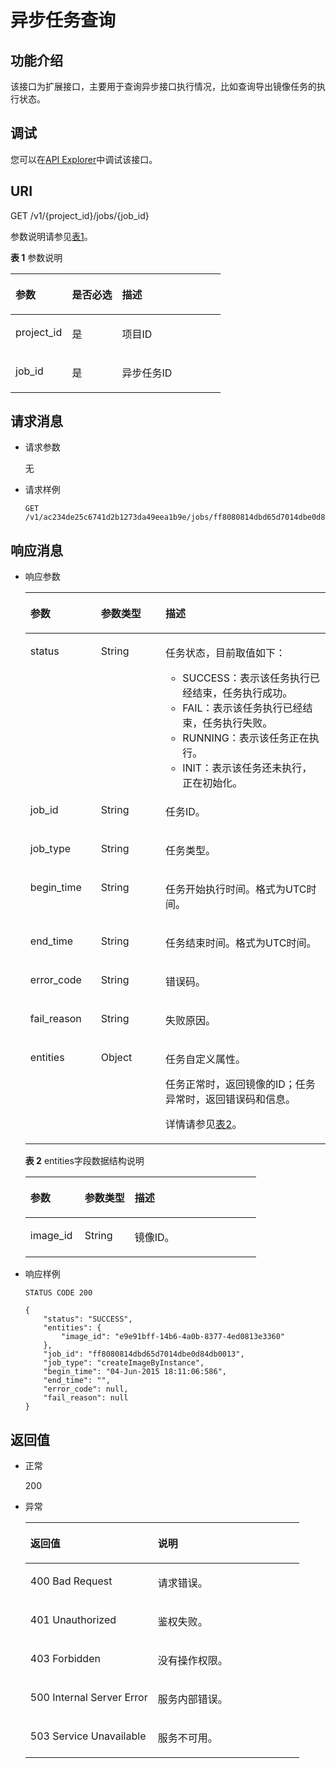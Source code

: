 # 异步任务查询<a name="ims_03_0905"></a>

## 功能介绍<a name="section6534076917543"></a>

该接口为扩展接口，主要用于查询异步接口执行情况，比如查询导出镜像任务的执行状态。

## 调试<a name="section44686511322"></a>

您可以在[API Explorer](https://apiexplorer.developer.huaweicloud.com/apiexplorer/doc?locale=zh-cn&consoleCurrentProductId=ims&consoleCurrentProductshort=&product=IMS&api=ShowJob)中调试该接口。

## URI<a name="section5323664117543"></a>

GET /v1/\{project\_id\}/jobs/\{job\_id\}

参数说明请参见[表1](#table4357530317543)。

**表 1**  参数说明

<a name="table4357530317543"></a>
<table><thead align="left"><tr id="row4437355317543"><th class="cellrowborder" valign="top" width="26.950000000000003%" id="mcps1.2.4.1.1"><p id="p3748803717543"><a name="p3748803717543"></a><a name="p3748803717543"></a>参数</p>
</th>
<th class="cellrowborder" valign="top" width="23.830000000000002%" id="mcps1.2.4.1.2"><p id="p1663218617543"><a name="p1663218617543"></a><a name="p1663218617543"></a>是否必选</p>
</th>
<th class="cellrowborder" valign="top" width="49.220000000000006%" id="mcps1.2.4.1.3"><p id="p502984817543"><a name="p502984817543"></a><a name="p502984817543"></a>描述</p>
</th>
</tr>
</thead>
<tbody><tr id="row476451817543"><td class="cellrowborder" valign="top" width="26.950000000000003%" headers="mcps1.2.4.1.1 "><p id="p5038164417543"><a name="p5038164417543"></a><a name="p5038164417543"></a>project_id</p>
</td>
<td class="cellrowborder" valign="top" width="23.830000000000002%" headers="mcps1.2.4.1.2 "><p id="p5438136317543"><a name="p5438136317543"></a><a name="p5438136317543"></a>是</p>
</td>
<td class="cellrowborder" valign="top" width="49.220000000000006%" headers="mcps1.2.4.1.3 "><p id="p4281427417543"><a name="p4281427417543"></a><a name="p4281427417543"></a>项目ID</p>
</td>
</tr>
<tr id="row4978415317543"><td class="cellrowborder" valign="top" width="26.950000000000003%" headers="mcps1.2.4.1.1 "><p id="p598456817543"><a name="p598456817543"></a><a name="p598456817543"></a>job_id</p>
</td>
<td class="cellrowborder" valign="top" width="23.830000000000002%" headers="mcps1.2.4.1.2 "><p id="p1498798817543"><a name="p1498798817543"></a><a name="p1498798817543"></a>是</p>
</td>
<td class="cellrowborder" valign="top" width="49.220000000000006%" headers="mcps1.2.4.1.3 "><p id="p606747617543"><a name="p606747617543"></a><a name="p606747617543"></a>异步任务ID</p>
</td>
</tr>
</tbody>
</table>

## 请求消息<a name="section5460728517543"></a>

-   请求参数

    无

-   请求样例

    ```
    GET /v1/ac234de25c6741d2b1273da49eea1b9e/jobs/ff8080814dbd65d7014dbe0d84db0013
    ```


## 响应消息<a name="section5889951917543"></a>

-   响应参数

    <a name="table528379811520"></a>
    <table><thead align="left"><tr id="row1392930311520"><th class="cellrowborder" valign="top" width="23.51%" id="mcps1.1.4.1.1"><p id="p5453179311520"><a name="p5453179311520"></a><a name="p5453179311520"></a>参数</p>
    </th>
    <th class="cellrowborder" valign="top" width="21.52%" id="mcps1.1.4.1.2"><p id="p574394205922"><a name="p574394205922"></a><a name="p574394205922"></a>参数类型</p>
    </th>
    <th class="cellrowborder" valign="top" width="54.97%" id="mcps1.1.4.1.3"><p id="p5499914011520"><a name="p5499914011520"></a><a name="p5499914011520"></a>描述</p>
    </th>
    </tr>
    </thead>
    <tbody><tr id="row2574533511520"><td class="cellrowborder" valign="top" width="23.51%" headers="mcps1.1.4.1.1 "><p id="p499736211520"><a name="p499736211520"></a><a name="p499736211520"></a>status</p>
    </td>
    <td class="cellrowborder" valign="top" width="21.52%" headers="mcps1.1.4.1.2 "><p id="p46525967205922"><a name="p46525967205922"></a><a name="p46525967205922"></a>String</p>
    </td>
    <td class="cellrowborder" valign="top" width="54.97%" headers="mcps1.1.4.1.3 "><p id="p213318211520"><a name="p213318211520"></a><a name="p213318211520"></a>任务状态，目前取值如下：</p>
    <a name="ul20396680017"></a><a name="ul20396680017"></a><ul id="ul20396680017"><li>SUCCESS：表示该任务执行已经结束，任务执行成功。</li><li>FAIL：表示该任务执行已经结束，任务执行失败。</li><li>RUNNING：表示该任务正在执行。</li><li>INIT：表示该任务还未执行，正在初始化。</li></ul>
    </td>
    </tr>
    <tr id="row6606192511520"><td class="cellrowborder" valign="top" width="23.51%" headers="mcps1.1.4.1.1 "><p id="p4941574211520"><a name="p4941574211520"></a><a name="p4941574211520"></a>job_id</p>
    </td>
    <td class="cellrowborder" valign="top" width="21.52%" headers="mcps1.1.4.1.2 "><p id="p10506968205922"><a name="p10506968205922"></a><a name="p10506968205922"></a>String</p>
    </td>
    <td class="cellrowborder" valign="top" width="54.97%" headers="mcps1.1.4.1.3 "><p id="p4325217111520"><a name="p4325217111520"></a><a name="p4325217111520"></a>任务ID。</p>
    </td>
    </tr>
    <tr id="row5372522511520"><td class="cellrowborder" valign="top" width="23.51%" headers="mcps1.1.4.1.1 "><p id="p5677596811520"><a name="p5677596811520"></a><a name="p5677596811520"></a>job_type</p>
    </td>
    <td class="cellrowborder" valign="top" width="21.52%" headers="mcps1.1.4.1.2 "><p id="p45758078205922"><a name="p45758078205922"></a><a name="p45758078205922"></a>String</p>
    </td>
    <td class="cellrowborder" valign="top" width="54.97%" headers="mcps1.1.4.1.3 "><p id="p3545068711520"><a name="p3545068711520"></a><a name="p3545068711520"></a>任务类型。</p>
    </td>
    </tr>
    <tr id="row5062073411520"><td class="cellrowborder" valign="top" width="23.51%" headers="mcps1.1.4.1.1 "><p id="p663876511520"><a name="p663876511520"></a><a name="p663876511520"></a>begin_time</p>
    </td>
    <td class="cellrowborder" valign="top" width="21.52%" headers="mcps1.1.4.1.2 "><p id="p15416808205922"><a name="p15416808205922"></a><a name="p15416808205922"></a>String</p>
    </td>
    <td class="cellrowborder" valign="top" width="54.97%" headers="mcps1.1.4.1.3 "><p id="p86908111520"><a name="p86908111520"></a><a name="p86908111520"></a>任务开始执行时间。格式为UTC时间。</p>
    </td>
    </tr>
    <tr id="row782172911520"><td class="cellrowborder" valign="top" width="23.51%" headers="mcps1.1.4.1.1 "><p id="p2958027411520"><a name="p2958027411520"></a><a name="p2958027411520"></a>end_time</p>
    </td>
    <td class="cellrowborder" valign="top" width="21.52%" headers="mcps1.1.4.1.2 "><p id="p40801918205922"><a name="p40801918205922"></a><a name="p40801918205922"></a>String</p>
    </td>
    <td class="cellrowborder" valign="top" width="54.97%" headers="mcps1.1.4.1.3 "><p id="p4719198811520"><a name="p4719198811520"></a><a name="p4719198811520"></a>任务结束时间。格式为UTC时间。</p>
    </td>
    </tr>
    <tr id="row2207471011520"><td class="cellrowborder" valign="top" width="23.51%" headers="mcps1.1.4.1.1 "><p id="p4322112411520"><a name="p4322112411520"></a><a name="p4322112411520"></a>error_code</p>
    </td>
    <td class="cellrowborder" valign="top" width="21.52%" headers="mcps1.1.4.1.2 "><p id="p16621098205922"><a name="p16621098205922"></a><a name="p16621098205922"></a>String</p>
    </td>
    <td class="cellrowborder" valign="top" width="54.97%" headers="mcps1.1.4.1.3 "><p id="p1125016611520"><a name="p1125016611520"></a><a name="p1125016611520"></a>错误码。</p>
    </td>
    </tr>
    <tr id="row3414263711520"><td class="cellrowborder" valign="top" width="23.51%" headers="mcps1.1.4.1.1 "><p id="p1409017611520"><a name="p1409017611520"></a><a name="p1409017611520"></a>fail_reason</p>
    </td>
    <td class="cellrowborder" valign="top" width="21.52%" headers="mcps1.1.4.1.2 "><p id="p4131665205922"><a name="p4131665205922"></a><a name="p4131665205922"></a>String</p>
    </td>
    <td class="cellrowborder" valign="top" width="54.97%" headers="mcps1.1.4.1.3 "><p id="p45364511520"><a name="p45364511520"></a><a name="p45364511520"></a>失败原因。</p>
    </td>
    </tr>
    <tr id="row408280811520"><td class="cellrowborder" valign="top" width="23.51%" headers="mcps1.1.4.1.1 "><p id="p6227201211520"><a name="p6227201211520"></a><a name="p6227201211520"></a>entities</p>
    </td>
    <td class="cellrowborder" valign="top" width="21.52%" headers="mcps1.1.4.1.2 "><p id="p66229469205922"><a name="p66229469205922"></a><a name="p66229469205922"></a>Object</p>
    </td>
    <td class="cellrowborder" valign="top" width="54.97%" headers="mcps1.1.4.1.3 "><p id="p287496515"><a name="p287496515"></a><a name="p287496515"></a>任务自定义属性。</p>
    <p id="p7619211219"><a name="p7619211219"></a><a name="p7619211219"></a>任务正常时，返回镜像的ID；任务异常时，返回错误码和信息。</p>
    <p id="p1086820511520"><a name="p1086820511520"></a><a name="p1086820511520"></a>详情请参见<a href="#table791935535712">表2</a>。</p>
    </td>
    </tr>
    </tbody>
    </table>

    **表 2**  entities字段数据结构说明

    <a name="table791935535712"></a>
    <table><thead align="left"><tr id="row99193554577"><th class="cellrowborder" valign="top" width="23.522352235223522%" id="mcps1.2.4.1.1"><p id="p208253244593"><a name="p208253244593"></a><a name="p208253244593"></a>参数</p>
    </th>
    <th class="cellrowborder" valign="top" width="21.67216721672167%" id="mcps1.2.4.1.2"><p id="p118251624185918"><a name="p118251624185918"></a><a name="p118251624185918"></a>参数类型</p>
    </th>
    <th class="cellrowborder" valign="top" width="54.80548054805481%" id="mcps1.2.4.1.3"><p id="p198257249595"><a name="p198257249595"></a><a name="p198257249595"></a>描述</p>
    </th>
    </tr>
    </thead>
    <tbody><tr id="row7919185585717"><td class="cellrowborder" valign="top" width="23.522352235223522%" headers="mcps1.2.4.1.1 "><p id="p2091995520577"><a name="p2091995520577"></a><a name="p2091995520577"></a>image_id</p>
    </td>
    <td class="cellrowborder" valign="top" width="21.67216721672167%" headers="mcps1.2.4.1.2 "><p id="p1091918553576"><a name="p1091918553576"></a><a name="p1091918553576"></a>String</p>
    </td>
    <td class="cellrowborder" valign="top" width="54.80548054805481%" headers="mcps1.2.4.1.3 "><p id="p491975575711"><a name="p491975575711"></a><a name="p491975575711"></a>镜像ID。</p>
    </td>
    </tr>
    </tbody>
    </table>


-   响应样例

    ```
    STATUS CODE 200
    ```

    ```
    {
        "status": "SUCCESS",
        "entities": {
            "image_id": "e9e91bff-14b6-4a0b-8377-4ed0813e3360"
        },
        "job_id": "ff8080814dbd65d7014dbe0d84db0013",
        "job_type": "createImageByInstance",
        "begin_time": "04-Jun-2015 18:11:06:586",
        "end_time": "",
        "error_code": null,
        "fail_reason": null
    }
    ```


## 返回值<a name="section3678893217543"></a>

-   正常

    200

-   异常

    <a name="table395981717657"></a>
    <table><thead align="left"><tr id="row1597872817657"><th class="cellrowborder" valign="top" width="46.54%" id="mcps1.1.3.1.1"><p id="p1920862517657"><a name="p1920862517657"></a><a name="p1920862517657"></a>返回值</p>
    </th>
    <th class="cellrowborder" valign="top" width="53.459999999999994%" id="mcps1.1.3.1.2"><p id="p1239479817657"><a name="p1239479817657"></a><a name="p1239479817657"></a>说明</p>
    </th>
    </tr>
    </thead>
    <tbody><tr id="row6445460017657"><td class="cellrowborder" valign="top" width="46.54%" headers="mcps1.1.3.1.1 "><p id="p5344010217657"><a name="p5344010217657"></a><a name="p5344010217657"></a>400 Bad Request</p>
    </td>
    <td class="cellrowborder" valign="top" width="53.459999999999994%" headers="mcps1.1.3.1.2 "><p id="p3368100917657"><a name="p3368100917657"></a><a name="p3368100917657"></a>请求错误。</p>
    </td>
    </tr>
    <tr id="row3469362617657"><td class="cellrowborder" valign="top" width="46.54%" headers="mcps1.1.3.1.1 "><p id="p5872033917657"><a name="p5872033917657"></a><a name="p5872033917657"></a>401 Unauthorized</p>
    </td>
    <td class="cellrowborder" valign="top" width="53.459999999999994%" headers="mcps1.1.3.1.2 "><p id="p5872698817657"><a name="p5872698817657"></a><a name="p5872698817657"></a>鉴权失败。</p>
    </td>
    </tr>
    <tr id="row5878084417657"><td class="cellrowborder" valign="top" width="46.54%" headers="mcps1.1.3.1.1 "><p id="p6362789617657"><a name="p6362789617657"></a><a name="p6362789617657"></a>403 Forbidden</p>
    </td>
    <td class="cellrowborder" valign="top" width="53.459999999999994%" headers="mcps1.1.3.1.2 "><p id="p5358597717657"><a name="p5358597717657"></a><a name="p5358597717657"></a>没有操作权限。</p>
    </td>
    </tr>
    <tr id="row1251175317657"><td class="cellrowborder" valign="top" width="46.54%" headers="mcps1.1.3.1.1 "><p id="p681909217657"><a name="p681909217657"></a><a name="p681909217657"></a>500 Internal Server Error</p>
    </td>
    <td class="cellrowborder" valign="top" width="53.459999999999994%" headers="mcps1.1.3.1.2 "><p id="p1547559217657"><a name="p1547559217657"></a><a name="p1547559217657"></a>服务内部错误。</p>
    </td>
    </tr>
    <tr id="row506260017657"><td class="cellrowborder" valign="top" width="46.54%" headers="mcps1.1.3.1.1 "><p id="p741745117657"><a name="p741745117657"></a><a name="p741745117657"></a>503 Service Unavailable</p>
    </td>
    <td class="cellrowborder" valign="top" width="53.459999999999994%" headers="mcps1.1.3.1.2 "><p id="p6394266717657"><a name="p6394266717657"></a><a name="p6394266717657"></a>服务不可用。</p>
    </td>
    </tr>
    </tbody>
    </table>


